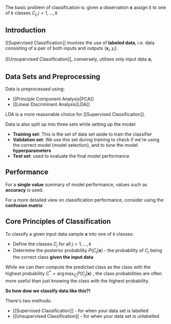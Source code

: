 The basic problem of classification is: given a observation $\mathbf{x}$ assign it to one of $k$ classes $C_j, j = 1,...,k$  
## Introduction

[[Supervised Classification]] involves the use of **labeled data**, i.e. data consisting of a pair of both inputs and outputs $(\mathbf{x}_i, y_i)$.

[[Unsupervised Classification]], conversely, utilises only input data $\mathbf{x}_i$

## Data Sets and Preprocessing

Data is preprocessed using:
- [[Principle Component Analysis|PCA]]
- [[Linear Discriminant Analysis|LDA]]

LDA is a more reasonable choice for [[Supervised Classification]].

Data is also split up into three sets while setting up the model:
- **Training set**: This is the set of data set aside to train the classifier
- **Validation set**: We use this set during training to check if we're using the correct model (model selection), and to tune the model **hyperparameters**
- **Test set**: used to evaluate the final model performance

## Performance

For a **single value** summary of model performance, values such as **accuracy** is used.

For a more detailed view on classification performance, consider using the **confusion matrix**

## Core Principles of Classification

To classify a given input data sample $\mathbf{x}$ into one of $k$ classes:
- Define the classes $C_j$ for all $j = 1,...,k$ 
- Determine the posterior probability $P(C_j | \mathbf{x})$ - the probability of $C_j$ being the correct class **given the input data**

While we can then compute the predicted class as the class with the highest probability $C^* = \operatorname*{arg\,max}_{C_j}{P(C_j|\mathbf{x})}$ , the class probabilities are often more useful than just knowing the class with the highest probability.

**So how dow we classify data like this?!**

There's two methods:
- [[Supervised Classification]] - for when your data set is labelled
- [[Unsupervised Classification]] - for when your data set is unlabelled